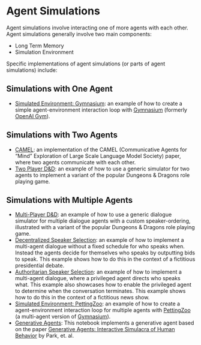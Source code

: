 # Agent Simulations

Agent simulations involve interacting one of more agents with each other.
Agent simulations generally involve two main components:

- Long Term Memory
- Simulation Environment

Specific implementations of agent simulations (or parts of agent simulations) include:

## Simulations with One Agent
- [Simulated Environment: Gymnasium](agent_simulations/gymnasium.ipynb): an example of how to create a simple agent-environment interaction loop with [Gymnasium](https://gymnasium.farama.org/) (formerly [OpenAI Gym](https://github.com/openai/gym)).

## Simulations with Two Agents
- [CAMEL](agent_simulations/camel_role_playing.ipynb): an implementation of the CAMEL (Communicative Agents for “Mind” Exploration of Large Scale Language Model Society) paper, where two agents communicate with each other.
- [Two Player D&D](agent_simulations/two_player_dnd.ipynb): an example of how to use a generic simulator for two agents to implement a variant of the popular Dungeons & Dragons role playing game.

## Simulations with Multiple Agents
- [Multi-Player D&D](agent_simulations/multi_player_dnd.ipynb): an example of how to use a generic dialogue simulator for multiple dialogue agents with a custom speaker-ordering, illustrated with a variant of the popular Dungeons & Dragons role playing game.
- [Decentralized Speaker Selection](agent_simulations/multiagent_bidding.ipynb): an example of how to implement a multi-agent dialogue without a fixed schedule for who speaks when. Instead the agents decide for themselves who speaks by outputting bids to speak. This example shows how to do this in the context of a fictitious presidential debate.
- [Authoritarian Speaker Selection](agent_simulations/multiagent_authoritarian.ipynb): an example of how to implement a multi-agent dialogue, where a privileged agent directs who speaks what. This example also showcases how to enable the privileged agent to determine when the conversation terminates. This example shows how to do this in the context of a fictitious news show.
- [Simulated Environment: PettingZoo](agent_simulations/petting_zoo.ipynb): an example of how to create a agent-environment interaction loop for multiple agents with [PettingZoo](https://pettingzoo.farama.org/) (a multi-agent version of [Gymnasium](https://gymnasium.farama.org/)).
- [Generative Agents](agent_simulations/characters.ipynb): This notebook implements a generative agent based on the paper [Generative Agents: Interactive Simulacra of Human Behavior](https://arxiv.org/abs/2304.03442) by Park, et. al.
